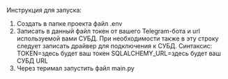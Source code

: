 Инструкция для запуска:
1) Создать в папке проекта файл .env
2) Записать в данный файл токен от вашего Telegram-бота и url используемой вами СУБД. При необходимости также в эту строку следует записать драйвер для подключения к СУБД.
   Синтаксис:
   TOKEN=здесь будет ваш токен
   SQLALCHEMY_URL=здесь будет ваш СУБД URL
3) Через теримал запустить файл main.py
